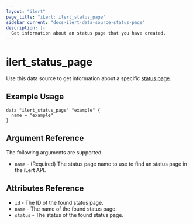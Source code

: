 ```yaml
---
layout: "ilert"
page_title: "iLert: ilert_status_page"
sidebar_current: "docs-ilert-data-source-status-page"
description: |-
  Get information about an status page that you have created.
---
```


# ilert_status_page

Use this data source to get information about a specific [status page][1].

## Example Usage

```hcl
data "ilert_status_page" "example" {
  name = "example"
}
```

## Argument Reference

The following arguments are supported:

- `name` - (Required) The status page name to use to find an status page in the iLert API.

## Attributes Reference

- `id` - The ID of the found status page.
- `name` - The name of the found status page.
- `status` - The status of the found status page.

[1]: https://api.ilert.com/api-docs/#tag/Status-Pages
